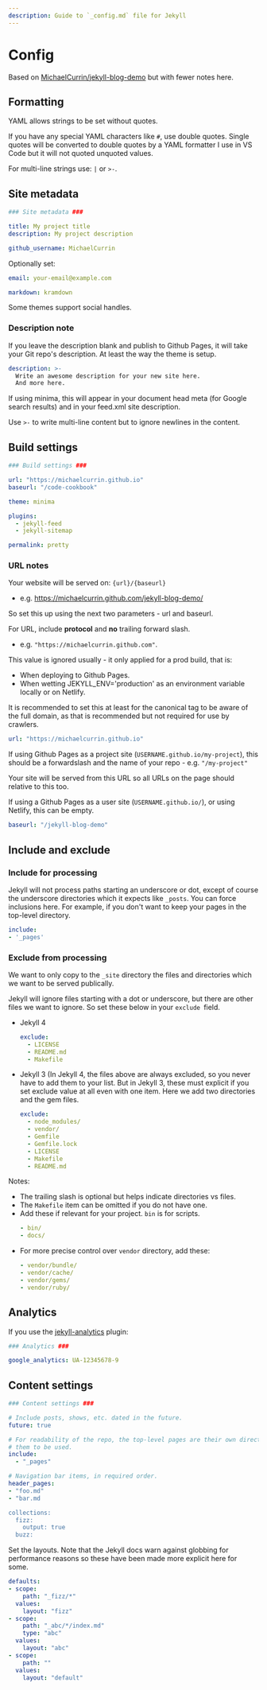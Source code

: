 ```yaml
---
description: Guide to `_config.md` file for Jekyll
---
```

# Config

Based on [MichaelCurrin/jekyll-blog-demo](https://github.com/MichaelCurrin/jekyll-blog-demo/blob/master/_config.yml) but with fewer notes here.


## Formatting

YAML allows strings to be set without quotes.

If you have any special YAML characters like `#`, use double quotes. Single quotes will be converted to double quotes by a YAML formatter I use in VS Code but it will not quoted unquoted values.

For multi-line strings use: `|` or `>-`.


## Site metadata

```yaml
### Site metadata ###

title: My project title
description: My project description

github_username: MichaelCurrin
```

Optionally set:

```yaml
email: your-email@example.com

markdown: kramdown
```

Some themes support social handles.

### Description note

If you leave the description blank and publish to Github Pages, it will take your Git
repo's description. At least the way the theme is setup.

```yaml
description: >-
  Write an awesome description for your new site here.
  And more here.
```

If using minima, this will appear in your document head meta (for Google search results) and in your feed.xml site description.

Use `>-` to write multi-line content but to ignore newlines in the content.


## Build settings

```yaml
### Build settings ###

url: "https://michaelcurrin.github.io"
baseurl: "/code-cookbook"

theme: minima

plugins:
  - jekyll-feed
  - jekyll-sitemap

permalink: pretty
```

### URL notes

Your website will be served on: `{url}/{baseurl}`

- e.g. https://michaelcurrin.github.com/jekyll-blog-demo/

So set this up using the next two parameters - url and baseurl.

For URL, include **protocol** and **no** trailing forward slash.

- e.g. `"https://michaelcurrin.github.com"`.

This value is ignored usually - it only applied for a prod build, that is:

- When deploying to Github Pages.
- When wetting JEKYLL_ENV='production' as an environment variable locally or on Netlify.

It is recommended to set this at least for the canonical tag to be aware of the full domain,
as that is recommended but not required for use by crawlers.

```yaml
url: "https://michaelcurrin.github.io"
```

If using Github Pages as a project site (`USERNAME.github.io/my-project`),
this should be a forwardslash and the name of your repo - e.g. `"/my-project"`

Your site will be served from this URL so all URLs on the page should relative to this too.

If using a Github Pages as a user site (`USERNAME.github.io/`), or using Netlify, this can be empty.

```yaml
baseurl: "/jekyll-blog-demo"
```


## Include and exclude

### Include for processing

Jekyll will not process paths starting an underscore or dot, except of course
the underscore directories which it expects like `_posts`.
You can force inclusions here. For example, if you don't want to keep your
pages in the top-level directory.

```yaml
include:
- '_pages'
```

### Exclude from processing

We want to only copy to the `_site` directory the files and directories which we want to be served publically.

Jekyll will ignore files starting with a dot or underscore, but there are other files we
want to ignore. So set these below in your `exclude `field.

- Jekyll 4
    ```yaml
    exclude:
      - LICENSE
      - README.md
      - Makefile
    ```
- Jekyll 3 (In Jekyll 4, the files above are always excluded, so you never have to add them to your list. But in Jekyll 3, these must explicit if you set exclude value at all even with one item. Here we add two directories and the gem files.
    ```yaml
    exclude:
      - node_modules/
      - vendor/
      - Gemfile
      - Gemfile.lock
      - LICENSE
      - Makefile
      - README.md
    ```

Notes:

- The trailing slash is optional but helps indicate directories vs files.
- The `Makefile` item can be omitted if you do not have one.
- Add these if relevant for your project. `bin` is for scripts.
    ```yaml
    - bin/
    - docs/
    ```
- For more precise control over `vendor` directory, add these:
    ```yaml
    - vendor/bundle/
    - vendor/cache/
    - vendor/gems/
    - vendor/ruby/
    ```


## Analytics

If you use the [jekyll-analytics](https://github.com/hendrikschneider/jekyll-analytics) plugin:

```yaml
### Analytics ###

google_analytics: UA-12345678-9
```


## Content settings

```yaml
### Content settings ###

# Include posts, shows, etc. dated in the future.
future: true

# For readability of the repo, the top-level pages are their own directory and this allows
# them to be used.
include:
  - "_pages"

# Navigation bar items, in required order.
header_pages:
- "foo.md"
- "bar.md

collections:
  fizz:
    output: true
  buzz:
```

Set the layouts. Note that the Jekyll docs warn against globbing for performance reasons so these
have been made more explicit here for some.

```yaml
defaults:
- scope:
    path: "_fizz/*"
  values:
    layout: "fizz"
- scope:
    path: "_abc/*/index.md"
    type: "abc"
  values:
    layout: "abc"
- scope:
    path: ""
  values:
    layout: "default"
```
